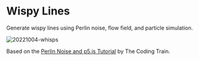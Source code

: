 # Wispy Lines

Generate wispy lines using Perlin noise,
flow field, and particle simulation.

![20221004-whisps](https://user-images.githubusercontent.com/108039644/194099866-75c3d21d-77b7-4a7a-bb86-c49e743f4d6f.png)

Based on the [Perlin Noise and p5.js Tutorial](https://www.youtube.com/watch?v=Qf4dIN99e2w)
by The Coding Train.
